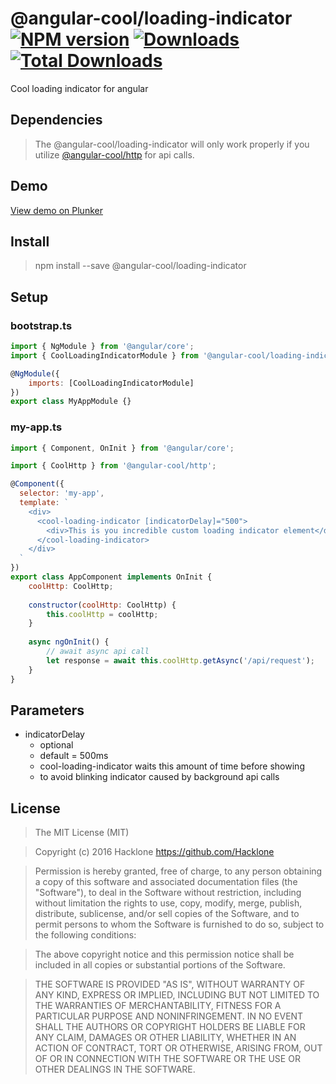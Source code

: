 [npm-url]: https://npmjs.org/package/@angular-cool/loading-indicator
[npm-image]: https://img.shields.io/npm/v/@angular-cool/loading-indicator.svg
[downloads-image]: https://img.shields.io/npm/dm/@angular-cool/loading-indicator.svg
[total-downloads-image]: https://img.shields.io/npm/dt/@angular-cool/loading-indicator.svg

# @angular-cool/loading-indicator [![NPM version][npm-image]][npm-url] [![Downloads][downloads-image]][npm-url]  [![Total Downloads][total-downloads-image]][npm-url]
Cool loading indicator for angular

## Dependencies
> The @angular-cool/loading-indicator will only work properly if you utilize [@angular-cool/http](https://github.com/Hacklone/@angular-cool/http) for api calls.

## Demo
[View demo on Plunker](https://embed.plnkr.co/zusopx/)

## Install 
> npm install --save @angular-cool/loading-indicator

## Setup
### bootstrap.ts
```javascript
import { NgModule } from '@angular/core';
import { CoolLoadingIndicatorModule } from '@angular-cool/loading-indicator';

@NgModule({
    imports: [CoolLoadingIndicatorModule]
})
export class MyAppModule {}

```
### my-app.ts
```javascript
import { Component, OnInit } from '@angular/core';

import { CoolHttp } from '@angular-cool/http';

@Component({
  selector: 'my-app',
  template: `
    <div>
      <cool-loading-indicator [indicatorDelay]="500">
        <div>This is you incredible custom loading indicator element</div>
      </cool-loading-indicator> 
    </div>
  `
})
export class AppComponent implements OnInit { 
    coolHttp: CoolHttp;
    
    constructor(coolHttp: CoolHttp) {
        this.coolHttp = coolHttp;   
    }
    
    async ngOnInit() {
        // await async api call
        let response = await this.coolHttp.getAsync('/api/request');
    }
}
```

## Parameters
- indicatorDelay
  * optional
  * default = 500ms
  * cool-loading-indicator waits this amount of time before showing 
  * to avoid blinking indicator caused by background api calls

## License
> The MIT License (MIT)

> Copyright (c) 2016 Hacklone
> https://github.com/Hacklone

> Permission is hereby granted, free of charge, to any person obtaining a copy
> of this software and associated documentation files (the "Software"), to deal
> in the Software without restriction, including without limitation the rights
> to use, copy, modify, merge, publish, distribute, sublicense, and/or sell
> copies of the Software, and to permit persons to whom the Software is
> furnished to do so, subject to the following conditions:

> The above copyright notice and this permission notice shall be included in all
> copies or substantial portions of the Software.

> THE SOFTWARE IS PROVIDED "AS IS", WITHOUT WARRANTY OF ANY KIND, EXPRESS OR
> IMPLIED, INCLUDING BUT NOT LIMITED TO THE WARRANTIES OF MERCHANTABILITY,
> FITNESS FOR A PARTICULAR PURPOSE AND NONINFRINGEMENT. IN NO EVENT SHALL THE
> AUTHORS OR COPYRIGHT HOLDERS BE LIABLE FOR ANY CLAIM, DAMAGES OR OTHER
> LIABILITY, WHETHER IN AN ACTION OF CONTRACT, TORT OR OTHERWISE, ARISING FROM,
> OUT OF OR IN CONNECTION WITH THE SOFTWARE OR THE USE OR OTHER DEALINGS IN THE
> SOFTWARE.
